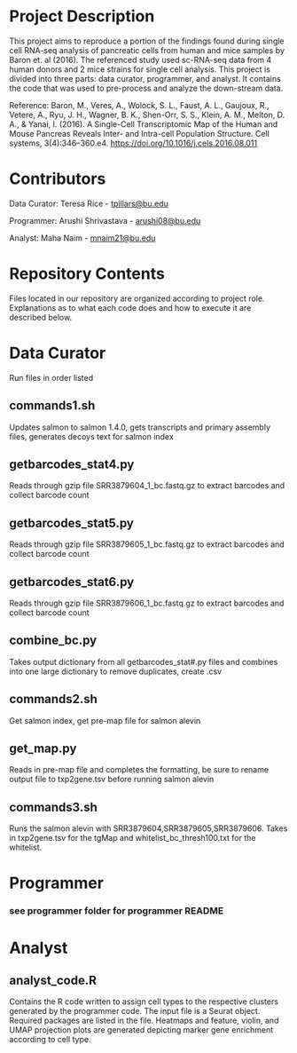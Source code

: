 # Project Description

This project aims to reproduce a portion of the findings found during single cell RNA-seq analysis of pancreatic cells from human and mice samples by Baron et. al (2016). The referenced study used sc-RNA-seq data from 4 human donors and 2 mice strains for single cell analysis. This project is divided into three parts: data curator, programmer, and analyst. It contains the code that was used to pre-process and analyze the down-stream data.

Reference: Baron, M., Veres, A., Wolock, S. L., Faust, A. L., Gaujoux, R., Vetere, A., Ryu, J. H., Wagner, B. K., Shen-Orr, S. S., Klein, A. M., Melton, D. A., & Yanai, I. (2016). A Single-Cell Transcriptomic Map of the Human and Mouse Pancreas Reveals Inter- and Intra-cell Population Structure. Cell systems, 3(4):346–360.e4. https://doi.org/10.1016/j.cels.2016.08.011

# Contributors

Data Curator: Teresa Rice - tpillars@bu.edu

Programmer: Arushi Shrivastava - arushi08@bu.edu

Analyst: Maha Naim - mnaim21@bu.edu

# Repository Contents

Files located in our repository are organized according to project role. Explanations as to what each code does and how to execute it are described below. 

# Data Curator
Run files in order listed
## commands1.sh
Updates salmon to salmon 1.4.0, gets transcripts and primary assembly files, generates decoys text for salmon index
## getbarcodes_stat4.py
Reads through gzip file SRR3879604_1_bc.fastq.gz to extract barcodes and collect barcode count
## getbarcodes_stat5.py
Reads through gzip file SRR3879605_1_bc.fastq.gz to extract barcodes and collect barcode count
## getbarcodes_stat6.py
Reads through gzip file SRR3879606_1_bc.fastq.gz to extract barcodes and collect barcode count
## combine_bc.py
Takes output dictionary from all getbarcodes_stat#.py files and combines into one large dictionary to remove duplicates, create .csv
## commands2.sh
Get salmon index, get pre-map file for salmon alevin 
## get_map.py
Reads in pre-map file and completes the formatting, be sure to rename output file to txp2gene.tsv before running salmon alevin
## commands3.sh
Runs the salmon alevin with SRR3879604,SRR3879605,SRR3879606. Takes in txp2gene.tsv for the tgMap and whitelist_bc_thresh100.txt for the whitelist.

# Programmer
### see programmer folder for programmer README

# Analyst
## analyst_code.R 
Contains the R code written to assign cell types to the respective clusters generated by the programmer code. The input file is a Seurat object. Required packages are listed in the file. Heatmaps and feature, violin, and UMAP projection plots are generated depicting marker gene enrichment according to cell type.
